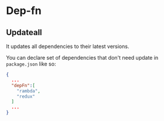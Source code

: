 # Dep-fn

## Updateall

It updates all dependencies to their latest versions.

You can declare set of dependencies that don't need update in `package.json` like so:

```json
{
  ...
  "depFn":[
    "rambda",
    "redux"
  ]
  ...
}
```
